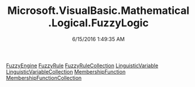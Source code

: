 ﻿---
title: Microsoft.VisualBasic.Mathematical.Logical.FuzzyLogic
date: 6/15/2016 1:49:35 AM
---

[FuzzyEngine](T-Microsoft.VisualBasic.Mathematical.Logical.FuzzyLogic.FuzzyEngine.html)
[FuzzyRule](T-Microsoft.VisualBasic.Mathematical.Logical.FuzzyLogic.FuzzyRule.html)
[FuzzyRuleCollection](T-Microsoft.VisualBasic.Mathematical.Logical.FuzzyLogic.FuzzyRuleCollection.html)
[LinguisticVariable](T-Microsoft.VisualBasic.Mathematical.Logical.FuzzyLogic.LinguisticVariable.html)
[LinguisticVariableCollection](T-Microsoft.VisualBasic.Mathematical.Logical.FuzzyLogic.LinguisticVariableCollection.html)
[MembershipFunction](T-Microsoft.VisualBasic.Mathematical.Logical.FuzzyLogic.MembershipFunction.html)
[MembershipFunctionCollection](T-Microsoft.VisualBasic.Mathematical.Logical.FuzzyLogic.MembershipFunctionCollection.html)
